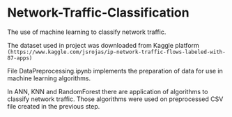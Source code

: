 # Network-Traffic-Classification
 The use of machine learning to classify network traffic.
 
 The dataset used in project was downloaded from Kaggle platform ```(https://www.kaggle.com/jsrojas/ip-network-traffic-flows-labeled-with-87-apps)```
 
 File DataPreprocessing.ipynb implements the preparation of data for use in machine learning algorithms.
 
 In ANN, KNN and RandomForest there are application of algorithms to classify network traffic. Those algorithms were used on preprocessed CSV file created in the previous step.
 
 
